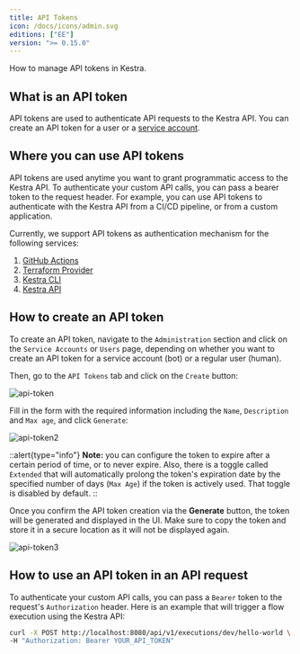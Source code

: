 ```yaml
---
title: API Tokens
icon: /docs/icons/admin.svg
editions: ["EE"]
version: ">= 0.15.0"
---
```


How to manage API tokens in Kestra.


## What is an API token

API tokens are used to authenticate API requests to the Kestra API. You can create an API token for a user or a [service account](/docs/enterprise/service-accounts).

## Where you can use API tokens

API tokens are used anytime you want to grant programmatic access to the Kestra API. To authenticate your custom API calls, you can pass a bearer token to the request header. For example, you can use API tokens to authenticate with the Kestra API from a CI/CD pipeline, or from a custom application.

Currently, we support API tokens as authentication mechanism for the following services:
1. [GitHub Actions](https://github.com/kestra-io/deploy-action)
2. [Terraform Provider](https://registry.terraform.io/providers/kestra-io/kestra/latest/docs)
3. [Kestra CLI](/docs/enterprise/cli)
4. [Kestra API](/docs/enterprise/api)

## How to create an API token

To create an API token, navigate to the `Administration` section and click on the `Service Accounts` or `Users` page, depending on whether you want to create an API token for a service account (bot) or a regular user (human).

Then, go to the `API Tokens` tab and click on the `Create` button:

![api-token](/docs/enterprise/api-token.png)

Fill in the form with the required information including the `Name`, `Description` and `Max age`, and click `Generate`:

![api-token2](/docs/enterprise/api-token2.png)

::alert{type="info"}
**Note:** you can configure the token to expire after a certain period of time, or to never expire. Also, there is a toggle called `Extended` that will automatically prolong the token's expiration date by the specified number of days (`Max Age`) if the token is actively used. That toggle is disabled by default.
::

Once you confirm the API token creation via the **Generate** button, the token will be generated and displayed in the UI. Make sure to copy the token and store it in a secure location as it will not be displayed again.

![api-token3](/docs/enterprise/api-token3.png)


## How to use an API token in an API request

To authenticate your custom API calls, you can pass a `Bearer` token to the request's `Authorization` header. Here is an example that will trigger a flow execution using the Kestra API:

```bash
curl -X POST http://localhost:8080/api/v1/executions/dev/hello-world \
-H "Authorization: Bearer YOUR_API_TOKEN"
```